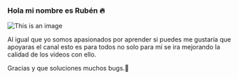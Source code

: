 ### Hola mi nombre es Rubén 🔥

![This is an image]((https://www.buymeacoffee.com/CodeNoob))

Al igual que yo somos apasionados por aprender si puedes me gustaría que apoyaras el canal esto es para todos no solo para mí se ira mejorando la calidad de los videos con ello.

Gracias y que soluciones muchos bugs.🤪

<!--
**CodeNoo6/CodeNoo6** is a ✨ _special_ ✨ repository because its `README.md` (this file) appears on your GitHub profile.

Here are some ideas to get you started:

- 🔭 I’m currently working on ...
- 🌱 I’m currently learning ...
- 👯 I’m looking to collaborate on ...
- 🤔 I’m looking for help with ...
- 💬 Ask me about ...
- 📫 How to reach me: ...
- 😄 Pronouns: ...
- ⚡ Fun fact: ...
-->
